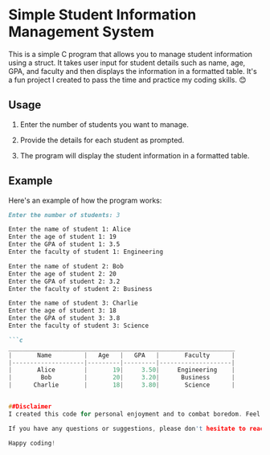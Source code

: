 # Simple Student Information Management System

This is a simple C program that allows you to manage student information using a struct. It takes user input for student details such as name, age, GPA, and faculty and then displays the information in a formatted table.
It's a fun project I created to pass the time and practice my coding skills. 😊

## Usage

1. Enter the number of students you want to manage.

2. Provide the details for each student as prompted.

3. The program will display the student information in a formatted table.

## Example

Here's an example of how the program works:
```markdown
Enter the number of students: 3

Enter the name of student 1: Alice
Enter the age of student 1: 19
Enter the GPA of student 1: 3.5
Enter the faculty of student 1: Engineering

Enter the name of student 2: Bob
Enter the age of student 2: 20
Enter the GPA of student 2: 3.2
Enter the faculty of student 2: Business

Enter the name of student 3: Charlie
Enter the age of student 3: 18
Enter the GPA of student 3: 3.8
Enter the faculty of student 3: Science

```c
_______________________________________________________________
|       Name         |   Age   |   GPA   |       Faculty      |
|--------------------|---------|---------|--------------------|
|       Alice        |       19|     3.50|     Engineering    |
|        Bob         |       20|     3.20|      Business      |
|      Charlie       |       18|     3.80|       Science      |


##Disclaimer
I created this code for personal enjoyment and to combat boredom. Feel free to use it, modify it, or share it as you see fit. However, I make no guarantees about its suitability for any particular purpose.

If you have any questions or suggestions, please don't hesitate to reach out.😊

Happy coding!
